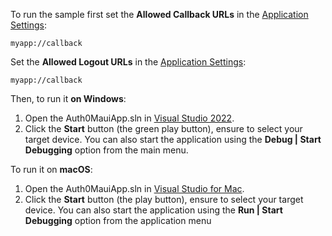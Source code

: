 To run the sample first set the **Allowed Callback URLs** in the <a href="$manage_url/#/applications/$account.clientId/settings" target="_blank">Application Settings</a>:

  ```text
myapp://callback
  ```

Set the **Allowed Logout URLs** in the <a href="$manage_url/#/applications/$account.clientId/settings" target="_blank">Application Settings</a>:

  ```text
myapp://callback
  ```

Then, to run it **on Windows**:

1) Open the Auth0MauiApp.sln in <a href="https://www.visualstudio.com/vs/" target="_blank">Visual Studio 2022</a>.
2) Click the **Start** button (the green play button), ensure to select your target device. 
You can also start the application using the **Debug | Start Debugging** option from the main menu.

To run it on **macOS**:

1) Open the Auth0MauiApp.sln in <a href="https://visualstudio.microsoft.com/vs/mac/" target="_blank">Visual Studio for Mac</a>.
2) Click the **Start** button (the play button), ensure to select your target device. You can also start the application using the **Run | Start Debugging** option from the application menu
